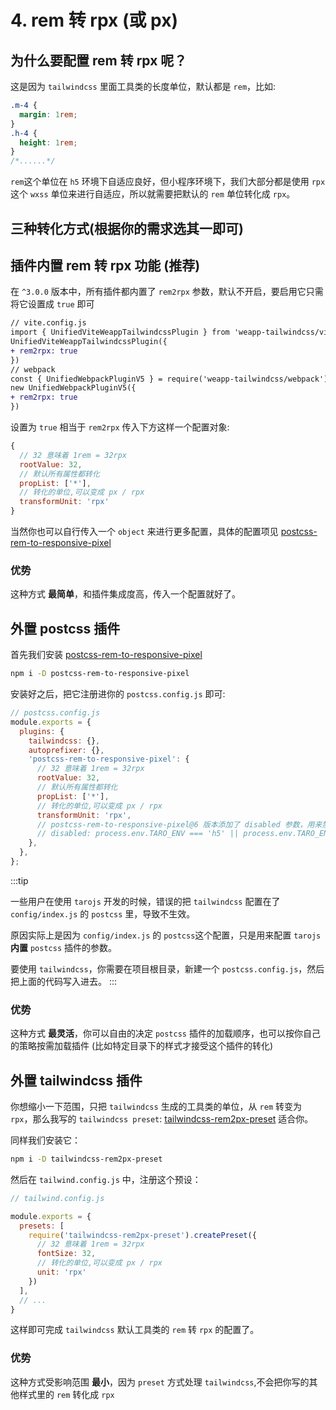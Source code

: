 # 4. rem 转 rpx (或 px)

## 为什么要配置 rem 转 rpx 呢？

这是因为 `tailwindcss` 里面工具类的长度单位，默认都是 `rem`，比如:

```css
.m-4 {
  margin: 1rem;
}
.h-4 {
  height: 1rem; 
}
/*......*/
```

`rem`这个单位在 `h5` 环境下自适应良好，但小程序环境下，我们大部分都是使用 `rpx` 这个 `wxss` 单位来进行自适应，所以就需要把默认的 `rem` 单位转化成 `rpx`。

## 三种转化方式(根据你的需求选其一即可)

## 插件内置 rem 转 rpx 功能 (推荐)

在 `^3.0.0` 版本中，所有插件都内置了 `rem2rpx` 参数，默认不开启，要启用它只需将它设置成 `true` 即可

```diff
// vite.config.js
import { UnifiedViteWeappTailwindcssPlugin } from 'weapp-tailwindcss/vite'
UnifiedViteWeappTailwindcssPlugin({
+ rem2rpx: true
})
// webpack
const { UnifiedWebpackPluginV5 } = require('weapp-tailwindcss/webpack')
new UnifiedWebpackPluginV5({
+ rem2rpx: true
})
```

设置为 `true` 相当于 `rem2rpx` 传入下方这样一个配置对象:

```js
{
  // 32 意味着 1rem = 32rpx
  rootValue: 32,
  // 默认所有属性都转化
  propList: ['*'],
  // 转化的单位,可以变成 px / rpx
  transformUnit: 'rpx'
}
```

当然你也可以自行传入一个 `object` 来进行更多配置，具体的配置项见 [postcss-rem-to-responsive-pixel](https://www.npmjs.com/package/postcss-rem-to-responsive-pixel)

### 优势

这种方式 **最简单**，和插件集成度高，传入一个配置就好了。

## 外置 postcss 插件

<!-- 假如你想要把项目里，所有的 `rem` 都转化成 `rpx`，那么 `postcss plugin`: [postcss-rem-to-responsive-pixel](https://www.npmjs.com/package/postcss-rem-to-responsive-pixel) 适合你。 -->

<!-- 推荐第一种转化方式，这会把项目里所有你编写的，或者引入的第三方控件里的 `rem` 单位，全部转化为 `rpx`，同时这个包也提供了各种配置项，帮助你进行更加细致的操作。 -->

首先我们安装 [postcss-rem-to-responsive-pixel](https://www.npmjs.com/package/postcss-rem-to-responsive-pixel)

```bash
npm i -D postcss-rem-to-responsive-pixel
```

安装好之后，把它注册进你的 `postcss.config.js` 即可:

```js
// postcss.config.js
module.exports = {
  plugins: {
    tailwindcss: {},
    autoprefixer: {},
    'postcss-rem-to-responsive-pixel': {
      // 32 意味着 1rem = 32rpx
      rootValue: 32,
      // 默认所有属性都转化
      propList: ['*'],
      // 转化的单位,可以变成 px / rpx
      transformUnit: 'rpx',
      // postcss-rem-to-responsive-pixel@6 版本添加了 disabled 参数，用来禁止插件的转化
      // disabled: process.env.TARO_ENV === 'h5' || process.env.TARO_ENV === 'rn'
    },
  },
};
```

:::tip

一些用户在使用 `tarojs` 开发的时候，错误的把 `tailwindcss` 配置在了 `config/index.js` 的 `postcss` 里，导致不生效。

原因实际上是因为 `config/index.js` 的 `postcss`这个配置，只是用来配置 `tarojs` **内置** `postcss` 插件的参数。

要使用 `tailwindcss`，你需要在项目根目录，新建一个 `postcss.config.js`，然后把上面的代码写入进去。
:::

### 优势

这种方式 **最灵活**，你可以自由的决定 `postcss` 插件的加载顺序，也可以按你自己的策略按需加载插件 (比如特定目录下的样式才接受这个插件的转化)

## 外置 tailwindcss 插件

你想缩小一下范围，只把 `tailwindcss` 生成的工具类的单位，从 `rem` 转变为 `rpx`，那么我写的 `tailwindcss preset`: [tailwindcss-rem2px-preset](https://www.npmjs.com/package/tailwindcss-rem2px-preset) 适合你。

同样我们安装它：

```bash
npm i -D tailwindcss-rem2px-preset
```

然后在 `tailwind.config.js` 中，注册这个预设：

```js
// tailwind.config.js

module.exports = {
  presets: [
    require('tailwindcss-rem2px-preset').createPreset({
      // 32 意味着 1rem = 32rpx
      fontSize: 32,
      // 转化的单位,可以变成 px / rpx
      unit: 'rpx'
    })
  ],
  // ...
}
```

这样即可完成 `tailwindcss` 默认工具类的 `rem` 转 `rpx` 的配置了。

### 优势

这种方式受影响范围 **最小**，因为 `preset` 方式处理 `tailwindcss`,不会把你写的其他样式里的 `rem` 转化成 `rpx`
